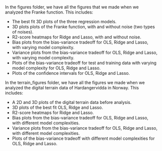 In the figures folder, we have all the figures that we made when we analyzed the Franke function. This includes:
 - The best fit 3D plots of the three regression models.
 - 3D plots plots of the Franke function, with and without noise (two types of noises).
 - R2-score heatmaps for Ridge and Lasso, with and without noise.
 - Bias plots from the bias-variance tradeoff for OLS, Ridge and Lasso, with varying model complexity.
 - Variance plots from the bias-variance tradeoff for OLS, Ridge and Lasso, with varying model complexity.
 - Plots of the bias-variance tradeoff for test and training data with varying model complexity for OLS, Ridge and Lasso.
 - Plots of the confidence intervals for OLS, Ridge and Lasso.

In the terrain_figures folder, we have all the figures we made when we analyzed the digital terrain data of Hardangervidda in Norway. This includes:
- A 2D and 3D plots of the digital terrain data before analysis.
- 3D plots of the best fit OLS, Ridge and Lasso.
- R2-score heatmaps for Ridge and Lasso.
- Bias plots from the bias-variance tradeoff for OLS, Ridge and Lasso, with different model complexities.
- Variance plots from the bias-variance tradeoff for OLS, Ridge and Lasso, with different model complexities.
- Plots of the bias-variance tradeoff with different model complexities for OLS, Ridge and Lasso.
